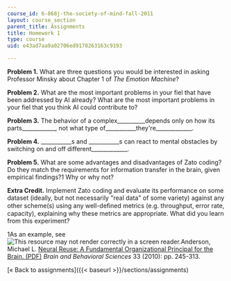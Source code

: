 ```yaml
---
course_id: 6-868j-the-society-of-mind-fall-2011
layout: course_section
parent_title: Assignments
title: Homework 1
type: course
uid: e43ad7aa9a02706ed9178263163c9193

---
```


**Problem 1.** What are three questions you would be interested in asking Professor Minsky about Chapter 1 of _The Emotion Machine_?

**Problem 2.** What are the most important problems in your fiel that have been addressed by AI already? What are the most important problems in your fiel that you think AI could contribute to?

**Problem 3.** The behavior of a complex\_\_\_\_\_\_\_\_\_\_depends only on how its parts\_\_\_\_\_\_\_\_\_\_\_\_, not what type of\_\_\_\_\_\_\_\_\_\_\_they're\_\_\_\_\_\_\_\_\_\_\_\_\_.

**Problem 4.** \_\_\_\_\_\_\_\_\_\_\_s and \_\_\_\_\_\_\_\_\_\_\_s can react to mental obstacles by switching on and off different\_\_\_\_\_\_\_\_\_\_\_\_\_.

**Problem 5.** What are some advantages and disadvantages of Zato coding? Do they match the requirements for information transfer in the brain, given empirical findings?1 Why or why not?

**Extra Credit.** Implement Zato coding and evaluate its performance on some dataset (ideally, but not necessarily "real data" of some variety) against any other scheme(s) using any well-deﬁned metrics (e.g. throughput, error rate, capacity), explaining why these metrics are appropriate. What did you learn from this experiment?

1As an example, see ![This resource may not render correctly in a screen reader.](/images/inacessible.gif)Anderson, Michael L. [Neural Reuse: A Fundamental Organizational Principal for the Brain. (PDF)](https://pubmed.ncbi.nlm.nih.gov/20964882/) _Brain and Behavioral Sciences_ 33 (2010): pp. 245-313.

[« Back to assignments]({{< baseurl >}}/sections/assignments)